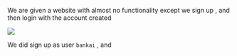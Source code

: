 We are given a website with almost no functionality except we sign up , and then login with the account created

![](https://i.imgur.com/msJAmfQ.png)


We did sign up as user `bankai` , and 



